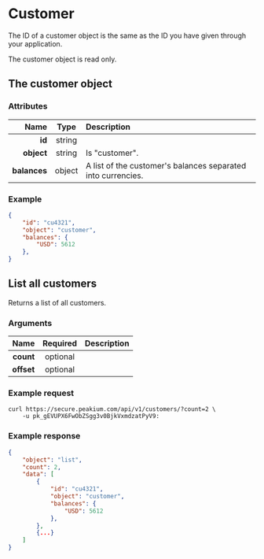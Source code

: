 Customer
========

The ID of a customer object is the same as the ID you have given through your application.

The customer object is read only.

The customer object
-------------------

### Attributes

Name | Type | Description
--:|:-:|:--
**id** | string |
**object** | string | Is "customer".
**balances** | object | A list of the customer's balances separated into currencies.


### Example

```json
{
	"id": "cu4321",
	"object": "customer",
	"balances": {
		"USD": 5612
	},
}
```

List all customers
------------------
Returns a list of all customers.

### Arguments

Name | Required | Description
--:|:-:|:--
**count** | optional |
**offset** | optional |

### Example request

	curl https://secure.peakium.com/api/v1/customers/?count=2 \
		-u pk_gEVUPX6FwObZSgg3v0BjkVxmdzatPyV9:

### Example response

```json
{
	"object": "list",
	"count": 2,
	"data": [
		{
			"id": "cu4321",
			"object": "customer",
			"balances": {
				"USD": 5612
			},
		},
		{...}
	]
}
```